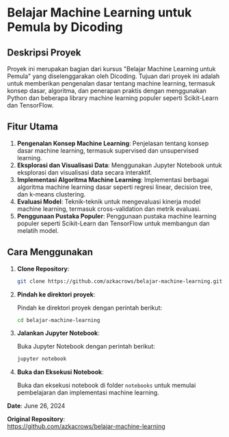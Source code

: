 # Belajar Machine Learning untuk Pemula by Dicoding

## Deskripsi Proyek

Proyek ini merupakan bagian dari kursus "Belajar Machine Learning untuk Pemula" yang diselenggarakan oleh Dicoding. Tujuan dari proyek ini adalah untuk memberikan pengenalan dasar tentang machine learning, termasuk konsep dasar, algoritma, dan penerapan praktis dengan menggunakan Python dan beberapa library machine learning populer seperti Scikit-Learn dan TensorFlow.


## Fitur Utama

1. **Pengenalan Konsep Machine Learning**: Penjelasan tentang konsep dasar machine learning, termasuk supervised dan unsupervised learning.
2. **Eksplorasi dan Visualisasi Data**: Menggunakan Jupyter Notebook untuk eksplorasi dan visualisasi data secara interaktif.
3. **Implementasi Algoritma Machine Learning**: Implementasi berbagai algoritma machine learning dasar seperti regresi linear, decision tree, dan k-means clustering.
4. **Evaluasi Model**: Teknik-teknik untuk mengevaluasi kinerja model machine learning, termasuk cross-validation dan metrik evaluasi.
5. **Penggunaan Pustaka Populer**: Penggunaan pustaka machine learning populer seperti Scikit-Learn dan TensorFlow untuk membangun dan melatih model.

## Cara Menggunakan

1. **Clone Repository**:

    ```sh
    git clone https://github.com/azkacrows/belajar-machine-learning.git
    ```

2. **Pindah ke direktori proyek**:

    Pindah ke direktori proyek dengan perintah berikut:

    ```sh
    cd belajar-machine-learning
    ```

3. **Jalankan Jupyter Notebook**:

    Buka Jupyter Notebook dengan perintah berikut:

    ```sh
    jupyter notebook
    ```

4. **Buka dan Eksekusi Notebook**:

    Buka dan eksekusi notebook di folder `notebooks` untuk memulai pembelajaran dan implementasi machine learning.

**Date**: June 26, 2024

**Original Repository**:\
https://github.com/azkacrows/belajar-machine-learning
